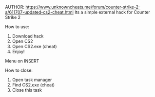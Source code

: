 AUTHOR: https://www.unknowncheats.me/forum/counter-strike-2-a/611707-updated-cs2-cheat.html
Its a simple external hack for Counter Strike 2



How to use:
1. Download hack
2. Open CS2
3. Open CS2.exe (cheat)
4. Enjoy!


Menu on INSERT


How to close:
1. Open task manager
2. Find CS2.exe (cheat)
3. Close this task
